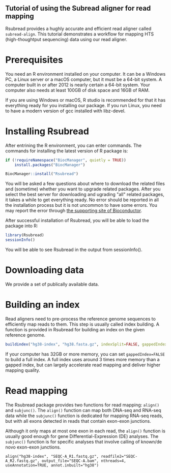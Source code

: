 ## Tutorial of using the Subread aligner for read mapping

Rsubread provides a hughly accurate and efficient read aligner called ``subread-align``. This tutorial demonstrates a workflow for mapping HTS (high-thoughtput sequencing) data using our read aligner. 

# Prerequisites

You need an R environment installed on your computer. It can be a Windows PC, a Linux server or a macOS computer, but it must be a 64-bit system. A computer built in or after 2012 is nearly certain a 64-bit system. Your computer also needs at least 100GB of disk space and 16GB of RAM. 

If you are using Windows or macOS, R studio is recommended for that it has everything ready for you installing our package. If you run Linux, you need to have a modern version of gcc installed with libz-devel.

# Installing Rsubread

After entrining the R environment, you can enter commands. The commands for installing the latest version of R package is:

```R
if (!requireNamespace("BiocManager", quietly = TRUE))
    install.packages("BiocManager")

BiocManager::install("Rsubread")
```
You will be asked a few questions about where to download the related files and (sometime) whether you want to upgrade related packages. After you select the best server for downloading and ugrading "all" related packages, it takes a while to get everything ready. No error should be reported in all the installation process but it is not uncommon to have some errors. You may report the error through [the supporting site of Bioconductor](https://support.bioconductor.org/).

After successful installation of Rsubread, you will be able to load the package into R:

```R
library(Rsubread)
sessionInfo()
```
You will be able to see Rsubread in the output from sessionInfo().

# Downloading data
We provide a set of publically available data.


# Building an index
Read aligners need to pre-process the reference genome sequences to efficiently map reads to them. This step is usually called index building. A function is provided in Rsubread for building an index on the given reference genome. 
```R
buildindex("hg38-index", "hg38.fasta.gz", indexSplit=FALSE, gappedIndex=TRUE)
```

If your computer has 32GB or more memory, you can set ``gappedIndex=FALSE`` to build a full index. A full index uses around 3 times more memory than a gapped index, but can largely accelerate read mapping and deliver higher mapping quality. 

# Read mapping
The Rsubread package provides two functions for read mapping: ``align()`` and ``subjunc()``. The ``align()`` function can map both DNA-seq and RNA-seq data while the ``subjunc()`` function is dedicated for mapping RNA-seq reads, but with all exons detected in reads that contain exon-exon junctions.

Although it only maps at most one exon in each read, the ``align()`` function is usually good enough for gene Differential-Expression (DE) analyses. The ``subjunc()`` function is for specific analyses that involve calling of known/de novo exon-exon junctions.
```
align("hg38-index", "SEQC-A_R1.fastq.gz", readfile2="SEQC-A_R2.fastq.gz", output_file="SEQC-A.bam", nthreads=4, useAnnotation=TRUE, annot.inbuilt="hg38")
```

